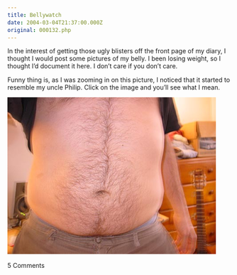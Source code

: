 ```yaml
---
title: Bellywatch
date: 2004-03-04T21:37:00.000Z
original: 000132.php
---
```


In the interest of getting those ugly blisters off the front page of my diary, I thought I would post some pictures of my belly. I been losing weight, so I thought I’d document it here. I don’t care if you don’t care.

Funny thing is, as I was zooming in on this picture, I noticed that it started to resemble my uncle Philip. Click on the image and you’ll see what I mean.

<p class="polaroid" style="--deg: -2deg"><img src="./belly-0.jpg" /></p>

<span class="commentheader">5 Comments</span>

<!-- <div class="commentdivider">
<span class="commentauthorbox">Posted by noraa</span>
<span class="commentdatebox">Thursday, March  4, 2004</span>
<span class="commenttimebox"> 4:40 PM</span>
</div>
<div class="commentbody">oh my god you ate your uncle!</div>
<div class="commentdivider">
<span class="commentauthorbox">Posted by noraa</span>
<span class="commentdatebox">Thursday, March  4, 2004</span>
<span class="commenttimebox"> 4:43 PM</span>
</div>
<div class="commentbody">you know what they say about men with right-dominant belly hair? </div>
<div class="commentdivider">
<span class="commentauthorbox">Posted by <a href="mailto&#58;zaranita&#64;bellsouth&#46;net">Anita</a></span>
<span class="commentdatebox">Thursday, March  4, 2004</span>
<span class="commenttimebox"> 7:16 PM</span>
</div>
<div class="commentbody">Oh my. There really is someone there.  I zoomed in – and there is someone there.  Was your Uncle Philip ever in that band Angel?

(shudder)</div>

<div class="commentdivider">
<span class="commentauthorbox">Posted by <a href="mailto&#58;calametti&#64;comcast&#46;net">u.m.</a></span>
<span class="commentdatebox">Friday, March  5, 2004</span>
<span class="commenttimebox">11:22 AM</span>
</div>
<div class="commentbody">not quite sure which image is most disturbing…the foot is definitely a close second.</div>
<div class="commentdivider">
<span class="commentauthorbox">Posted by Uncle P</span>
<span class="commentdatebox">Monday, March  8, 2004</span>
<span class="commenttimebox">11:42 AM</span>
</div>
<div class="commentbody">Made my day.   Like I’ve been telling your mother, you really have too much time on your hands.  Time to get a job. </div> -->
